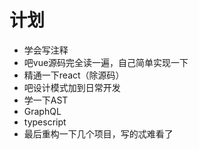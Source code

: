 # 计划

- 学会写注释
- 吧vue源码完全读一遍，自己简单实现一下
- 精通一下react（除源码）
- 吧设计模式加到日常开发
- 学一下AST
- GraphQL
- typescript
- 最后重构一下几个项目，写的忒难看了
